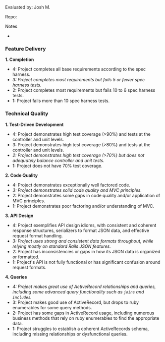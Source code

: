 Evaluated by: Josh M.

Repo:

Notes

-

### Feature Delivery

**1. Completion**

* 4: Project completes all base requirements according to the spec harness.
* *3: Project completes most requirements but fails 5 or fewer spec harness tests.*
* 2: Project completes most requirements but fails 10 to 6 spec harness tests.
* 1: Project fails more than 10 spec harness tests.

### Technical Quality

**1. Test-Driven Development**

* 4: Project demonstrates high test coverage (>90%) and tests at the controller and unit levels.
* 3: Project demonstrates high test coverage (>80%) and tests at the controller and unit levels.
* *2: Project demonstrates high test coverage (>70%) but does not adequately balance controller and unit tests.*
* 1: Project does not have 70% test coverage.

**2. Code Quality**

* 4: Project demonstrates exceptionally well factored code.
* *3: Project demonstrates solid code quality and MVC principles.*
* 2: Project demonstrates some gaps in code quality and/or application of MVC principles.
* 1: Project demonstrates poor factoring and/or understanding of MVC.

**3. API Design**

* 4: Project exemplifies API design idioms, with consistent and coherent response structures, serializers to format JSON data, and effective request format handling.
* *3: Project uses strong and consistent data formats throughout, while relying mostly on standard Rails JSON features.*
* 2: Project has inconsistencies or gaps in how its JSON data is organized or formatted.
* 1: Project's API is not fully functional or has significant confusion around request formats.

**4. Queries**

* *4: Project makes great use of ActiveRecord relationships and queries, including some advanced query functionality such as `joins` and `includes`.*
* 3: Project makes good use of ActiveRecord, but drops to ruby enumerables for some query methods.
* 2: Project has some gaps in ActiveRecord usage, including numerous business methods that rely on ruby enumerables to find the appropriate data.
* 1: Project struggles to establish a coherent ActiveRecords schema, including missing relationships or dysfunctional queries.
